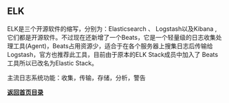 ## ELK

ELK是三个开源软件的缩写，分别为：Elasticsearch 、 Logstash以及Kibana , 它们都是开源软件。不过现在还新增了一个Beats，它是一个轻量级的日志收集处理工具(Agent)，Beats占用资源少，适合于在各个服务器上搜集日志后传输给Logstash，官方也推荐此工具，目前由于原本的ELK Stack成员中加入了 Beats 工具所以已改名为Elastic Stack。

主流日志系统功能：收集，传输，存储，分析，警告


[**返回首页目录**](../README.md)